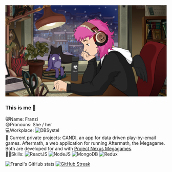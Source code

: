 <img src="https://github.com/franziskas1981/franziskas1981/blob/main/githup_profile_lofi.png">

### This is me 👋

😸Name: Franzi \
😄Pronouns: She / her \
💻Workplace: ![DBSystel](https://img.shields.io/badge/-DB%20Systel-F01414?style=plastic&logo=deutsche-bahn&logoColor=white) \
🔭 Current private projects: CANDI, an app for data driven play-by-email games. Aftermath, a web application for running Aftermath, the Megagame. Both are developed for and with [Project Nexus Megagames](https://github.com/Project-Nexus-Megagames). \
🧙‍♀️Skills: ![ReactJS](https://img.shields.io/badge/-ReactJs-61DAFB?style=plastic&logo=react&logoColor=white) ![NodeJS](https://img.shields.io/badge/-Node.js-%23339933?logo=node.js&logoColor=white) ![MongoDB](https://img.shields.io/badge/-MongoDB-%2347A248?logo=MongoDB&logoColor=white) ![Redux](https://img.shields.io/badge/-Redux-%23764ABC?logo=Redux&logoColor=white)

![Franzi's GitHub stats](https://github-readme-stats.vercel.app/api?username=franziskas1981&show_icons=true&theme=jolly) [![GitHub Streak](https://streak-stats.demolab.com?user=franziskas1981&theme=jolly)](https://git.io/streak-stats)

<!--
**franziskas1981/franziskas1981** is a ✨ _special_ ✨ repository because its `README.md` (this file) appears on your GitHub profile.

Here are some ideas to get you started:

- 🔭 I’m currently working on ...
- 🌱 I’m currently learning ...
- 👯 I’m looking to collaborate on ...
- 🤔 I’m looking for help with ...
- 💬 Ask me about ...
- 📫 How to reach me: ...
- 😄 Pronouns: ...
- ⚡ Fun fact: ...
-->
